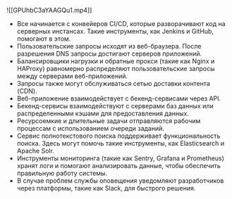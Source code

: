 ![[GPUhbC3aYAAGQu1.mp4]]


-  Все начинается с конвейеров CI/CD, которые разворачивают код на серверных инстансах. Такие инструменты, как Jenkins и GitHub, помогают в этом.
- Пользовательские запросы исходят из веб-браузера. После разрешения DNS запросы достигают серверов приложений.
-  Балансировщики нагрузки и обратные прокси (такие как Nginx и HAProxy) равномерно распределяют пользовательские запросы между серверами веб-приложений.
-  Запросы также могут обслуживаться сетью доставки контента (CDN).
-  Веб-приложение взаимодействует с бекенд-сервисами через API.
- Бекенд-сервисы взаимодействуют с серверами баз данных или распределенными кэшами для предоставления данных.
-  Ресурсоемкие и длительные задачи отправляются рабочим процессам с использованием очереди заданий.
- Сервис полнотекстового поиска поддерживает функциональность поиска. Здесь могут помочь такие инструменты, как Elasticsearch и Apache Solr.
- Инструменты мониторинга (такие как Sentry, Grafana и Prometheus) хранят логи и помогают анализировать данные, чтобы обеспечить правильную работу системы.
-  В случае проблем службы оповещения уведомляют разработчиков через платформы, такие как Slack, для быстрого решения.